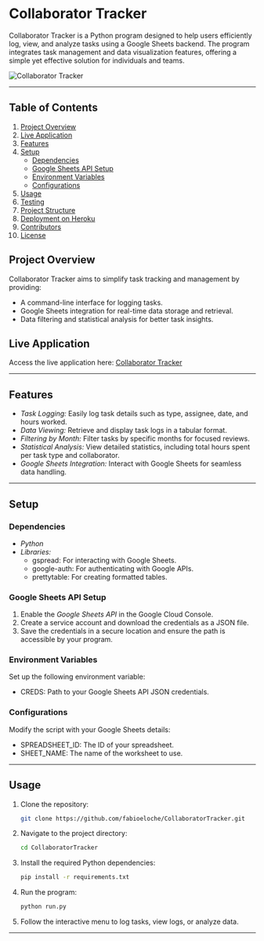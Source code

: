 # Collaborator Tracker

Collaborator Tracker is a Python program designed to help users efficiently log, view, and analyze tasks using a Google Sheets backend. The program integrates task management and data visualization features, offering a simple yet effective solution for individuals and teams.

![Collaborator Tracker](./assets/images/main.png)

---

## Table of Contents
1. [Project Overview](#project-overview)
2. [Live Application](#live-application)
3. [Features](#features)
4. [Setup](#setup)
   - [Dependencies](#dependencies)
   - [Google Sheets API Setup](#google-sheets-api-setup)
   - [Environment Variables](#environment-variables)
   - [Configurations](#configurations)
5. [Usage](#usage)
6. [Testing](#testing)
7. [Project Structure](#project-structure)
8. [Deployment on Heroku](#Deployment-on-Heroku)
8. [Contributors](#contributors)
9. [License](#license)

## Project Overview

Collaborator Tracker aims to simplify task tracking and management by providing:
- A command-line interface for logging tasks.
- Google Sheets integration for real-time data storage and retrieval.
- Data filtering and statistical analysis for better task insights.

## Live Application

Access the live application here: [Collaborator Tracker](https://fabioapptest-71025b7099dc.herokuapp.com/)


---

## Features

- *Task Logging:* Easily log task details such as type, assignee, date, and hours worked.
- *Data Viewing:* Retrieve and display task logs in a tabular format.
- *Filtering by Month:* Filter tasks by specific months for focused reviews.
- *Statistical Analysis:* View detailed statistics, including total hours spent per task type and collaborator.
- *Google Sheets Integration:* Interact with Google Sheets for seamless data handling.

---

## Setup

### Dependencies
- *Python*
- *Libraries:*
  - gspread: For interacting with Google Sheets.
  - google-auth: For authenticating with Google APIs.
  - prettytable: For creating formatted tables.

### Google Sheets API Setup
1. Enable the *Google Sheets API* in the Google Cloud Console.
2. Create a service account and download the credentials as a JSON file.
3. Save the credentials in a secure location and ensure the path is accessible by your program.

### Environment Variables
Set up the following environment variable:
- CREDS: Path to your Google Sheets API JSON credentials.

### Configurations
Modify the script with your Google Sheets details:
- SPREADSHEET_ID: The ID of your spreadsheet.
- SHEET_NAME: The name of the worksheet to use.

---

## Usage

1. Clone the repository:
   ```bash
   git clone https://github.com/fabioeloche/CollaboratorTracker.git
2. Navigate to the project directory:
   ```bash
   cd CollaboratorTracker
3. Install the required Python dependencies:
   ```bash
   pip install -r requirements.txt
4. Run the program:
   ```bash
   python run.py
5. Follow the interactive menu to log tasks, view logs, or analyze data.

---